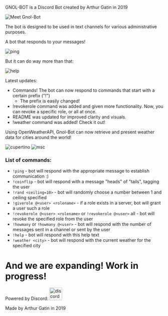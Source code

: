 GNOL-BOT is a Discord Bot created by Arthur Gatin in 2019


<img alt="Meet Gnol-Bot" src="https://ArthurG0.github.io/gnol_discord_bot/assets/header.png">

The bot is designed to be used in text channels for various administrative purposes.

A bot that responds to your messages! 

<img alt="ping" src="https://ArthurG0.github.io/gnol_discord_bot/assets/ping.png">

But it can do way more than that:

<img alt="help" src="https://ArthurG0.github.io/gnol_discord_bot/assets/helptext.png">

Latest updates:

 - Commands! The bot can now respond to commands that start with a certain prefix ("!")
    - The prefix is easily changed!
 - !revokerole command was added and given more functionality. Now, you can revoke a specific role, or all at once.
 - README was updated for improved clarity and visuals.
 - !weather command was added! Check it out!
 
 Using OpenWeatherAPI, Gnol-Bot can now retrieve and present weather data for cities around the world!
 
 <img alt="cupertino" src="https://ArthurG0.github.io/gnol_discord_bot/assets/weather_cupertino.png">
 
 <img alt="msc" src="https://ArthurG0.github.io/gnol_discord_bot/assets/weather_moscow.png">
 
 ### List of commands:
- `!ping` - bot will respond with the appropriate message to establish communication :)
- `!coinflip` - bot will respond with a message "heads" of "tails", tagging the user
- `!rand <ceiling=10>` - bot will randomly choose a number between 1 and ceiling specified
- `!giverole @<user> <rolename>` - if a role exists in a server, bot will grant a user such a role
- `!revokerole @<user> <rolename>` or `!revokerole @<user>` all - bot will revoke the specified role from the user
- `!howmany` or `!howmany @<user>` - bot will respond with the number of messages sent in a channel or sent by the user
- `!help` - bot will respond with this help text
- `!weather <city>` - bot will respond with the current weather for the specified city

# And we are expanding! Work in progress!

Powered by Discord: <img alt="discord" width ="40" height ="40" src="https://theme.zdassets.com/theme_assets/678183/af1a442f9a25a27837f17805b1c0cfa4d1725f90.png">

Made by Arthur Gatin in 2019

